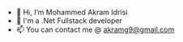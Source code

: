 - 👋 Hi, I’m Mohammed Akram Idrisi
- 👀 I'm a .Net Fullstack developer
- 📫 You can contact me @ akramg9@gmail.com

<!---
akramg9/akramg9 is a ✨ special ✨ repository because its `README.md` (this file) appears on your GitHub profile.
You can click the Preview link to take a look at your changes.
--->
